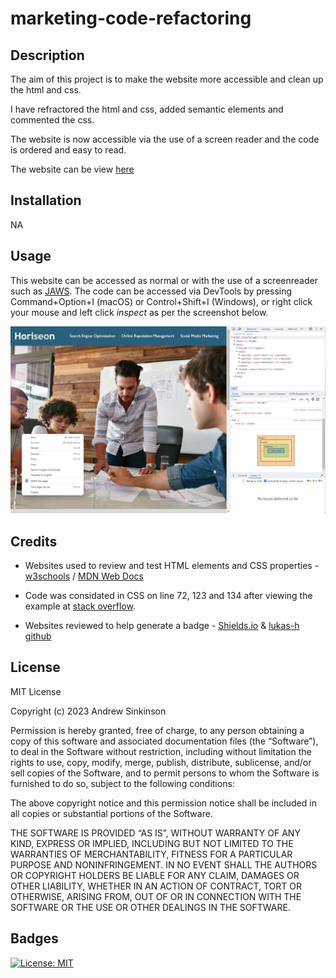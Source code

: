 # marketing-code-refactoring

## Description

The aim of this project is to make the website more accessible and clean up the html and css.

I have refractored the html and css, added semantic elements and commented the css.

The website is now accessible via the use of a screen reader and the code is ordered and easy to read.

The website can be view [here](https://duouk2000.github.io/marketing-code-refactoring/)

## Installation

NA

## Usage

This website can be accessed as normal or with the use of a screenreader such as [JAWS](https://www.freedomscientific.com/products/software/jaws/). The code can be accessed via DevTools by pressing Command+Option+I (macOS) or Control+Shift+I (Windows), or right click your mouse and left click _inspect_ as per the screenshot below.

![screenshot showing the webpage, right-click contect menu and developer console](assets/images/screenshot.jpg)
    
## Credits

- Websites used to review and test HTML elements and CSS properties - [w3schools](https://www.w3schools.com/html/default.asp) /
[MDN Web Docs](https://developer.mozilla.org/en-US/docs/Learn/HTML)

- Code was considated in CSS on line 72, 123 and 134 after viewing the example at  [stack overflow](https://stackoverflow.com/questions/72525987/how-can-i-combine-css-code-with-similar-class#:~:text=You%20can%20use%20commas%20to,used%20for%20the%20div%20tag).

- Websites reviewed to help  generate a badge - [Shields.io](https://shields.io/badges) & [lukas-h github](https://gist.github.com/lukas-h/2a5d00690736b4c3a7ba)


## License

MIT License

Copyright (c) 2023 Andrew Sinkinson

Permission is hereby granted, free of charge, to any person obtaining a copy of this software and associated documentation files (the “Software”), to deal in the Software without restriction, including without limitation the rights to use, copy, modify, merge, publish, distribute, sublicense, and/or sell copies of the Software, and to permit persons to whom the Software is furnished to do so, subject to the following conditions:

The above copyright notice and this permission notice shall be included in all copies or substantial portions of the Software.

THE SOFTWARE IS PROVIDED “AS IS”, WITHOUT WARRANTY OF ANY KIND, EXPRESS OR IMPLIED, INCLUDING BUT NOT LIMITED TO THE WARRANTIES OF MERCHANTABILITY, FITNESS FOR A PARTICULAR PURPOSE AND NONINFRINGEMENT. IN NO EVENT SHALL THE AUTHORS OR COPYRIGHT HOLDERS BE LIABLE FOR ANY CLAIM, DAMAGES OR OTHER LIABILITY, WHETHER IN AN ACTION OF CONTRACT, TORT OR OTHERWISE, ARISING FROM, OUT OF OR IN CONNECTION WITH THE SOFTWARE OR THE USE OR OTHER DEALINGS IN THE SOFTWARE.

## Badges

[![License: MIT](https://img.shields.io/badge/License-MIT-blue)](https://opensource.org/licenses/MIT)